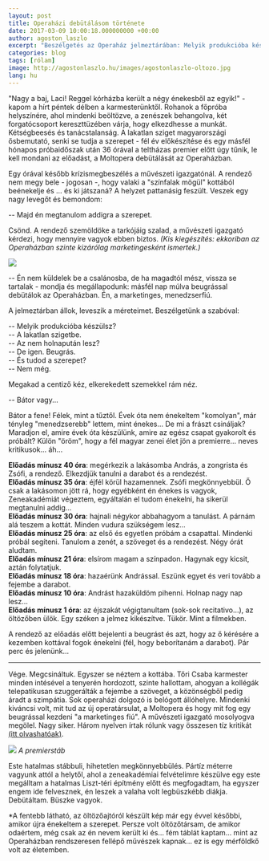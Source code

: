 ```yaml
---
layout: post
title: Operaházi debütálásom története
date: 2017-03-09 10:00:18.000000000 +00:00
author: agoston_laszlo
excerpt: "Beszélgetés az Operaház jelmeztárában: Melyik produkcióba készülsz? / A lakatlan szigetre. / Az nem holnapután lesz? / De igen. Beugrás. / És tudod a szerepet? / Nem még. (Nagy csend...) /Bátor vagy..."
categories: blog
tags: [rólam]
image: http://agostonlaszlo.hu/images/agostonlaszlo-oltozo.jpg
lang: hu
---
```

"Nagy a baj, Laci! Reggel kórházba került a négy énekesből az egyik!" - kapom a hírt péntek délben a karmesterünktől. Rohanok a főpróba helyszínére, ahol mindenki beöltözve, a zenészek behangolva, két forgatócsoport kereszttüzében várja, hogy elkezdhesse a munkát. Kétségbeesés és tanácstalanság. A lakatlan sziget magyarországi ősbemutató, senki se tudja a szerepet - fél év előkészítése és egy másfél hónapos próbaidőszak után 36 órával a teltházas premier előtt úgy tűnik, le kell mondani az előadást, a Moltopera debütálását az Operaházban.

Egy órával később krízismegbeszélés a művészeti igazgatónál. A rendező nem megy bele - jogosan -, hogy valaki a "színfalak mögül" kottából beénekelje és ... és ki játszaná? A helyzet pattanásig feszült. Veszek egy nagy levegőt és bemondom:

-- Majd én megtanulom addigra a szerepet.

Csönd. A rendező szemöldöke a tarkójáig szalad, a művészeti igazgató kérdezi, hogy mennyire vagyok ebben biztos. *(Kis kiegészítés: ekkoriban az Operaházban szinte kizárólag marketingesként ismertek.)*

![](http://agostonlaszlo.hu/images/agostonlaszlo-oltozo.jpg)

-- Én nem küldelek be a csalánosba, de ha magadtól mész, vissza se tartalak - mondja és megállapodunk: másfél nap múlva beugrással debütálok az Operaházban. Én, a marketinges, menedzserfiú.

A jelmeztárban állok, leveszik a méreteimet. Beszélgetünk a szabóval:

-- Melyik produkcióba készülsz? <br />
-- A lakatlan szigetbe. <br />
-- Az nem holnapután lesz? <br />
-- De igen. Beugrás. <br />
-- És tudod a szerepet? <br />
-- Nem még. <br />

Megakad a centiző kéz, elkerekedett szemekkel rám néz.

-- Bátor vagy...

Bátor a fene! Félek, mint a tűztől. Évek óta nem énekeltem "komolyan", már tényleg "menedzserebb" lettem, mint énekes... De mi a frászt csináljak? Maradjon el, amire évek óta készülünk, amire az egész csapat gyakorolt és próbált? Külön "öröm", hogy a fél magyar zenei élet jön a premierre... neves kritikusok... áh...

**Előadás mínusz 40 óra**: megérkezik a lakásomba András, a zongrista és Zsófi, a rendező. Elkezdjük tanulni a darabot és a rendezést.<br />
**Előadás mínusz 35 óra**: éjfél körül hazamennek. Zsófi megkönnyebbül. Ő csak a lakásomon jött rá, hogy egyébként én énekes is vagyok, Zeneakadémiát végeztem, egyáltalán el tudom énekelni, ha sikerül megtanulni addig...<br />
**Előadás mínusz 30 óra**: hajnali négykor abbahagyom a tanulást. A párnám alá teszem a kottát. Minden vudura szükségem lesz...<br />
**Előadás mínusz 25 óra**: az első és egyetlen próbám a csapattal. Mindenki próbál segíteni. Tanulom a zenét, a szöveget és a rendezést. Négy órát aludtam.<br />
**Előadás mínusz 21 óra**: elsírom magam a színpadon. Hagynak egy kicsit, aztán folytatjuk.<br />
**Előadás mínusz 18 óra**: hazaérünk Andrással. Eszünk egyet és veri tovább a fejembe a darabot.<br />
**Előadás mínusz 10 óra**: Andrást hazaküldöm pihenni. Holnap nagy nap lesz...<br />
**Előadás mínusz 1 óra**: az éjszakát végigtanultam (sok-sok recitativo...), az öltözőben ülök. Egy széken a jelmez kikészítve. Tükör. Mint a filmekben.

A rendező az előadás előtt bejelenti a beugrást és azt, hogy az ő kérésére a kezemben kottával fogok énekelni (fél, hogy beborítanám a darabot). Pár perc és jelenünk...

***

Vége. Megcsináltuk. Egyszer se néztem a kottába. Tőri Csaba karmester minden intésével a tenyerén hordozott, szinte hallottam, ahogyan a kollégák telepatikusan szuggerálták a fejembe a szöveget, a közönségből pedig áradt a szimpátia. Sok operaházi dolgozó is belógott állóhelyre. Mindenki kiváncsi volt, mit tud az új operatársulat, a Moltopera és hogy mit fog egy beugrással kezdeni "a marketinges fiú". A művészeti igazgató mosolyogva megölel. Nagy siker. Három nyelven írtak rólunk vagy összesen tíz kritikát [(itt olvashatóak)](http://agostonlaszlo.hu/images/Alakatlanszigetsajtogyujtes.pdf).

![](http://agostonlaszlo.hu/images/moltopera-csapat.jpg)
*A premierstáb*

Este hatalmas stábbuli, hihetetlen megkönnyebbülés. Pártíz méterre vagyunk attól a helytől, ahol a zeneakadémiai felvételimre készülve egy este megálltam a hatalmas Liszt-téri építmény előtt és megfogadtam, ha egyszer engem ide felvesznek, én leszek a valaha volt legbüszkébb diákja. Debütáltam. Büszke vagyok.

*A fentebb látható, az öltözőajtóról készült kép már egy évvel későbbi, amikor újra énekeltem a szerepet. Persze volt öltözőtársam, de amikor odaértem, még csak az én nevem került ki és... fém táblát kaptam... mint az Operaházban rendszeresen fellépő művészek kapnak... ez is egy mérföldkő volt az életemben. 
